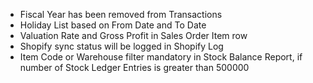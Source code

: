 - Fiscal Year has been removed from Transactions
- Holiday List based on From Date and To Date
- Valuation Rate and Gross Profit in Sales Order Item row
- Shopify sync status will be logged in Shopify Log
- Item Code or Warehouse filter mandatory in Stock Balance Report, if number of Stock Ledger Entries is greater than 500000
